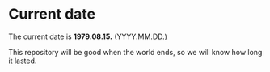 # Current date

The current date is **1979.08.15.** (YYYY.MM.DD.)

This repository will be good when the world ends, so we will know how long it lasted.